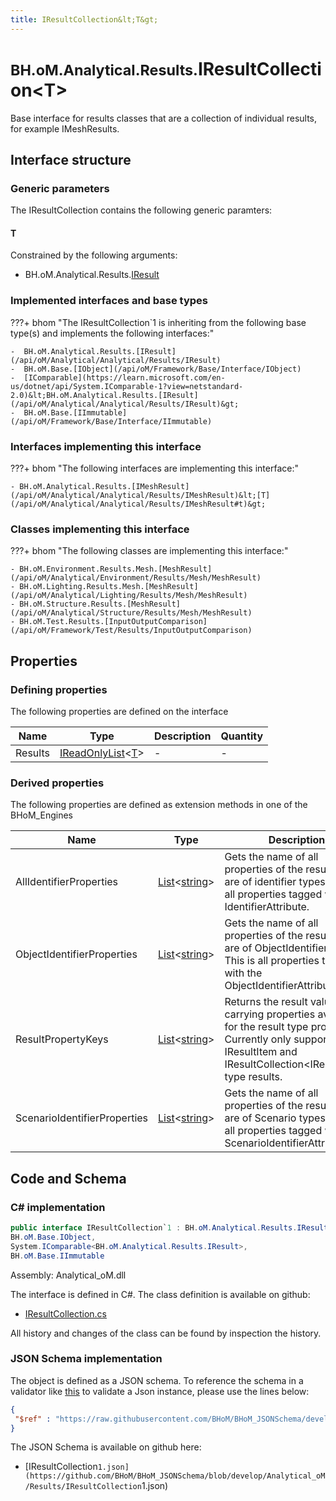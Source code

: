 ```yaml
---
title: IResultCollection&lt;T&gt;
---
```


# <small>BH.oM.Analytical.Results.</small>**IResultCollection&lt;T&gt;**

Base interface for results classes that are a collection of individual results, for example IMeshResults.

## Interface structure

### Generic parameters

The IResultCollection contains the following generic paramters:

#### T

Constrained by the following arguments:

- BH.oM.Analytical.Results.[IResult](/api/oM/Analytical/Analytical/Results/IResult)

### Implemented interfaces and base types

???+ bhom "The IResultCollection`1 is inheriting from the following base type(s) and implements the following interfaces:"

    -  BH.oM.Analytical.Results.[IResult](/api/oM/Analytical/Analytical/Results/IResult)
    -  BH.oM.Base.[IObject](/api/oM/Framework/Base/Interface/IObject)
    -  [IComparable](https://learn.microsoft.com/en-us/dotnet/api/System.IComparable-1?view=netstandard-2.0)&lt;BH.oM.Analytical.Results.[IResult](/api/oM/Analytical/Analytical/Results/IResult)&gt;
    -  BH.oM.Base.[IImmutable](/api/oM/Framework/Base/Interface/IImmutable)


### Interfaces implementing this interface

???+ bhom "The following interfaces are implementing this interface:"

    - BH.oM.Analytical.Results.[IMeshResult](/api/oM/Analytical/Analytical/Results/IMeshResult)&lt;[T](/api/oM/Analytical/Analytical/Results/IMeshResult#t)&gt;


### Classes implementing this interface

???+ bhom "The following classes are implementing this interface:"

    - BH.oM.Environment.Results.Mesh.[MeshResult](/api/oM/Analytical/Environment/Results/Mesh/MeshResult)
    - BH.oM.Lighting.Results.Mesh.[MeshResult](/api/oM/Analytical/Lighting/Results/Mesh/MeshResult)
    - BH.oM.Structure.Results.[MeshResult](/api/oM/Analytical/Structure/Results/Mesh/MeshResult)
    - BH.oM.Test.Results.[InputOutputComparison](/api/oM/Framework/Test/Results/InputOutputComparison)


## Properties



### Defining properties

The following properties are defined on the interface

| Name             | Type             | Description      | Quantity         |
|------------------|------------------|------------------|------------------|
| Results | [IReadOnlyList](https://learn.microsoft.com/en-us/dotnet/api/System.Collections.Generic.IReadOnlyList-1?view=netstandard-2.0)&lt;[T](#t)&gt; | - | - |


### Derived properties

The following properties are defined as extension methods in one of the BHoM_Engines

| Name             | Type             | Description      | Quantity         | Engine           |
|------------------|------------------|------------------|------------------|------------------|
| AllIdentifierProperties | [List](https://learn.microsoft.com/en-us/dotnet/api/System.Collections.Generic.List-1?view=netstandard-2.0)&lt;[string](https://learn.microsoft.com/en-us/dotnet/api/System.String?view=netstandard-2.0)&gt; | Gets the name of all properties of the result that are of identifier types. This is all properties tagged with any IdentifierAttribute. | - | Results_Engine |
| ObjectIdentifierProperties | [List](https://learn.microsoft.com/en-us/dotnet/api/System.Collections.Generic.List-1?view=netstandard-2.0)&lt;[string](https://learn.microsoft.com/en-us/dotnet/api/System.String?view=netstandard-2.0)&gt; | Gets the name of all properties of the result that are of ObjectIdentifier types. This is all properties tagged with the ObjectIdentifierAttribute. | - | Results_Engine |
| ResultPropertyKeys | [List](https://learn.microsoft.com/en-us/dotnet/api/System.Collections.Generic.List-1?view=netstandard-2.0)&lt;[string](https://learn.microsoft.com/en-us/dotnet/api/System.String?view=netstandard-2.0)&gt; | Returns the result value carrying properties available for the result type provided. Currently only supported for IResultItem and IResultCollection&lt;IResultItem&gt; type results. | - | Results_Engine |
| ScenarioIdentifierProperties | [List](https://learn.microsoft.com/en-us/dotnet/api/System.Collections.Generic.List-1?view=netstandard-2.0)&lt;[string](https://learn.microsoft.com/en-us/dotnet/api/System.String?view=netstandard-2.0)&gt; | Gets the name of all properties of the result that are of Scenario types. This is all properties tagged with the ScenarioIdentifierAttribute. | - | Results_Engine |


## Code and Schema

### C# implementation

``` C# title="C#"
public interface IResultCollection`1 : BH.oM.Analytical.Results.IResult,
BH.oM.Base.IObject,
System.IComparable<BH.oM.Analytical.Results.IResult>,
BH.oM.Base.IImmutable
```

Assembly: Analytical_oM.dll

The interface is defined in C#. The class definition is available on github:

- [IResultCollection.cs](https://github.com/BHoM/BHoM/blob/develop/Analytical_oM/Results\IResultCollection.cs)

All history and changes of the class can be found by inspection the history.
### JSON Schema implementation

The object is defined as a JSON schema. To reference the schema in a validator like [this](https://www.jsonschemavalidator.net/) to validate a Json instance, please use the lines below:

``` json title="JSON Schema"
{
 "$ref" : "https://raw.githubusercontent.com/BHoM/BHoM_JSONSchema/develop/Analytical_oM/Results/IResultCollection`1.json"
}
```

The JSON Schema is available on github here:

- [IResultCollection`1.json](https://github.com/BHoM/BHoM_JSONSchema/blob/develop/Analytical_oM/Results/IResultCollection`1.json)
